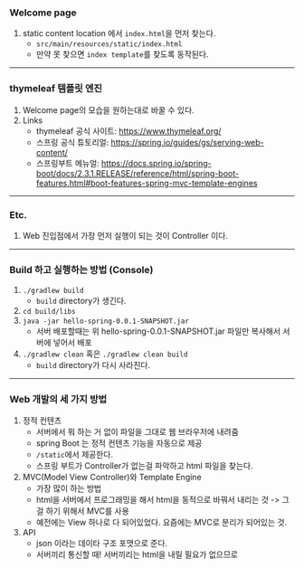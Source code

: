 ### Welcome page
1. static content location 에서 `index.html`을 먼저 찾는다.
    - `src/main/resources/static/index.html` 
    - 만약 못 찾으면 `index template`를 찾도록 동작된다.
---
### thymeleaf 템플릿 엔진
1. Welcome page의 모습을 원하는대로 바꿀 수 있다.
2. Links
   - thymeleaf 공식 사이트: https://www.thymeleaf.org/
   - 스프링 공식 튜토리얼: https://spring.io/guides/gs/serving-web-content/
   - 스프링부트 메뉴얼: https://docs.spring.io/spring-boot/docs/2.3.1.RELEASE/reference/html/spring-boot-features.html#boot-features-spring-mvc-template-engines
---
### Etc.
1. Web 진입점에서 가장 먼저 실행이 되는 것이 Controller 이다.
---
### Build 하고 실행하는 방법 (Console)
1. `./gradlew build`
    - `build` directory가 생긴다.
2. `cd build/libs`
3. `java -jar hello-spring-0.0.1-SNAPSHOT.jar`
    - 서버 배포할때는 위 hello-spring-0.0.1-SNAPSHOT.jar 파일만 복사해서 서버에 넣어서 배포
4. `./gradlew clean` 혹은 `./gradlew clean build`
    - `build` directory가 다시 사라진다.

---

### Web 개발의 세 가지 방법
1. 정적 컨텐츠
   - 서버에서 뭐 하는 거 없이 파일을 그대로 웹 브라우저에 내려줌
   - spring Boot 는 정적 컨텐츠 기능을 자동으로 제공
   - `/static`에서 제공한다.
   - 스프링 부트가 Controller가 없는걸 파악하고 html 파일을 찾는다.
2. MVC(Model View Controller)와 Template Engine
   - 가장 많이 하는 방법
   - html을 서버에서 프로그래밍을 해서 html을
      동적으로 바꿔서 내리는 것
      -> 그걸 하기 위해서 MVC를 사용
   - 예전에는 View 하나로 다 되어있었다.
      요즘에는 MVC로 분리가 되어있는 것.
3. API
   - json 이라는 데이타 구조 포맷으로 준다.
   - 서버끼리 통신할 때! 서버끼리는 html을 내릴 필요가 없으므로